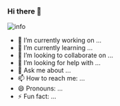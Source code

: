 ### Hi there 👋

![info](https://github-readme-stats.vercel.app/api?username=tianwen42&show_icons=true&count_private=true&hide=prs&theme=dark)

- 🔭 I’m currently working on ...
- 🌱 I’m currently learning ...
- 👯 I’m looking to collaborate on ...
- 🤔 I’m looking for help with ...
- 💬 Ask me about ...
- 📫 How to reach me: ...
- 😄 Pronouns: ...
- ⚡ Fun fact: ...

